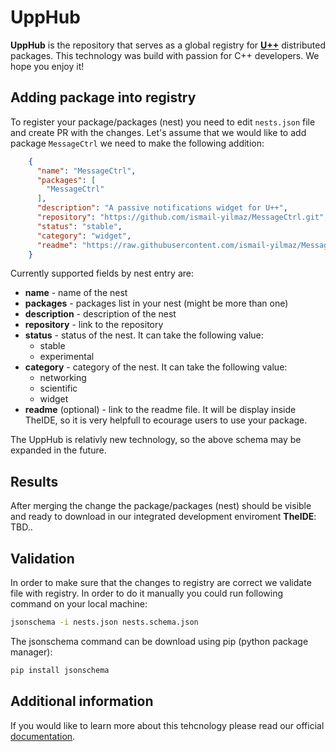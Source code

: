 # UppHub
**UppHub** is the repository that serves as a global registry for [**U++**](https://www.ultimatepp.org/index.html) distributed packages. This technology was build with passion for C++ developers. We hope you enjoy it!

## Adding package into registry
To register your package/packages (nest) you need to edit ```nests.json``` file and create PR with the changes. Let's assume that we would like to add package ```MessageCtrl``` we need to make the following addition:
```json
    {
      "name": "MessageCtrl",
      "packages": [
        "MessageCtrl"
      ],
      "description": "A passive notifications widget for U++",
      "repository": "https://github.com/ismail-yilmaz/MessageCtrl.git",
      "status": "stable",
      "category": "widget",
      "readme": "https://raw.githubusercontent.com/ismail-yilmaz/MessageCtrl/main/README.md"
    }
```

Currently supported fields by nest entry are:
* **name** - name of the nest
* **packages** - packages list in your nest (might be more than one)
* **description** - description of the nest
* **repository** - link to the repository
* **status** - status of the nest. It can take the following value:
    * stable
    * experimental
* **category** - category of the nest. It can take the following value:
    * networking
    * scientific
    * widget
* **readme** (optional) - link to the readme file. It will be display inside TheIDE, so it is very helpfull to ecourage users to use your package.

The UppHub is relativly new technology, so the above schema may be expanded in the future.

## Results
After merging the change the package/packages (nest) should be visible and ready to download in our integrated development enviroment **TheIDE**:
TBD..


## Validation
In order to make sure that the changes to registry are correct we validate file with registry. In order to do it manually you could run following command on your local machine:
```sh
jsonschema -i nests.json nests.schema.json
```

The jsonschema command can be download using pip (python package manager):
```sh
pip install jsonschema
```

## Additional information
If you would like to learn more about this tehcnology please read our official [documentation](https://www.ultimatepp.org/app$ide$UppHub_en-us.html).